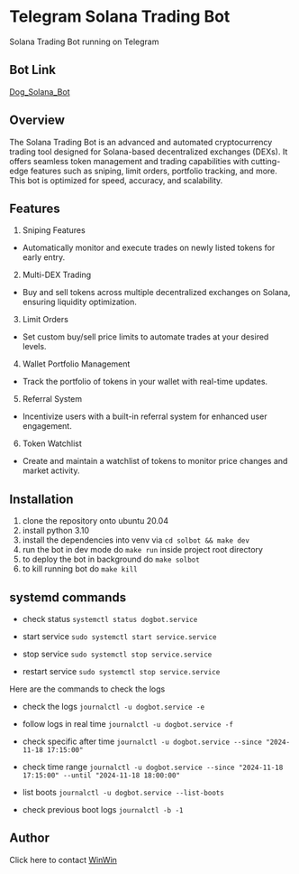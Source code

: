 # Telegram Solana Trading Bot
Solana Trading Bot running on Telegram

## Bot Link
[Dog_Solana_Bot](https://t.me/Dog_Solana_Bot)

## Overview
The Solana Trading Bot is an advanced and automated cryptocurrency trading tool designed for Solana-based decentralized exchanges (DEXs). It offers seamless token management and trading capabilities with cutting-edge features such as sniping, limit orders, portfolio tracking, and more. This bot is optimized for speed, accuracy, and scalability.

## Features
1. Sniping Features
- Automatically monitor and execute trades on newly listed tokens for early entry.
2. Multi-DEX Trading
- Buy and sell tokens across multiple decentralized exchanges on Solana, ensuring liquidity optimization.
3. Limit Orders
- Set custom buy/sell price limits to automate trades at your desired levels.
4. Wallet Portfolio Management
- Track the portfolio of tokens in your wallet with real-time updates.
5. Referral System
- Incentivize users with a built-in referral system for enhanced user engagement.
6. Token Watchlist
- Create and maintain a watchlist of tokens to monitor price changes and market activity.

## Installation
1. clone the repository onto ubuntu 20.04
2. install python 3.10
3. install the dependencies into venv via `cd solbot && make dev`
4. run the bot in dev mode do `make run` inside project root directory
5. to deploy the bot in background do `make solbot`
6. to kill running bot do `make kill`

## systemd commands
- check status `systemctl status dogbot.service`

- start service `sudo systemctl start service.service`

- stop service `sudo systemctl stop service.service`

- restart service `sudo systemctl stop service.service`

Here are the commands to check the logs

- check the logs `journalctl -u dogbot.service -e`

- follow logs in real time `journalctl -u dogbot.service -f`

- check specific after time `journalctl -u dogbot.service --since "2024-11-18 17:15:00"`

- check time range  `journalctl -u dogbot.service --since "2024-11-18 17:15:00" --until "2024-11-18 18:00:00"`

- list boots `journalctl -u dogbot.service --list-boots`

- check previous boot logs `journalctl -b -1`

## Author
Click here to contact [WinWin](https://t.me/harryjoss)
